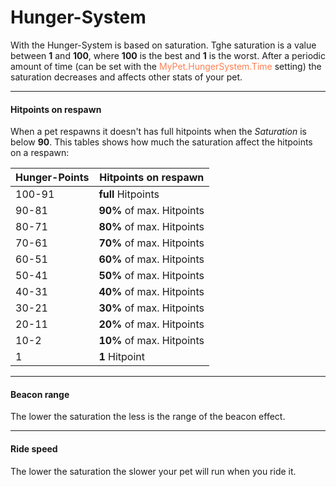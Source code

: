 # Hunger-System

With the Hunger-System is based on saturation. Tghe saturation is a value between **1** and **100**, where **100** is the best and **1** is the worst.
After a periodic amount of time (can be set with the <font color="Coral">MyPet.HungerSystem.Time</font> setting) the saturation decreases and affects other stats of your pet.

----

#### Hitpoints on respawn

When a pet respawns it doesn't has full hitpoints when the *Saturation* is below **90**.
This tables shows how much the saturation affect the hitpoints on a respawn:

 | Hunger-Points | Hitpoints on respawn      |
 | ------------- | --------------------      |
 | 100-91        | **full** Hitpoints        |
 | 90-81         | **90%** of max. Hitpoints |
 | 80-71         | **80%** of max. Hitpoints |
 | 70-61         | **70%** of max. Hitpoints |
 | 60-51         | **60%** of max. Hitpoints |
 | 50-41         | **50%** of max. Hitpoints |
 | 40-31         | **40%** of max. Hitpoints |
 | 30-21         | **30%** of max. Hitpoints |
 | 20-11         | **20%** of max. Hitpoints |
 | 10-2          | **10%** of max. Hitpoints |
 | 1             | **1** Hitpoint            |

----

#### Beacon range
The lower the saturation the less is the range of the beacon effect.

----

#### Ride speed
The lower the saturation the slower your pet will run when you ride it.
